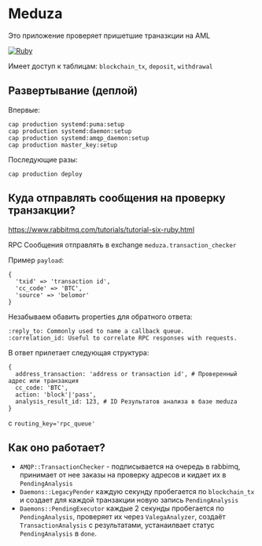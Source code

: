 # Meduza

Это приложение проверяет пришетшие траназкции на AML

[![Ruby](https://github.com/bitzlato/meduza/actions/workflows/ruby.yml/badge.svg)](https://github.com/bitzlato/meduza/actions/workflows/ruby.yml)

Имеет доступ к таблицам: `blockchain_tx`, `deposit`, `withdrawal`

## Развертывание (деплой)

Впервые:

```
cap production systemd:puma:setup
cap production systemd:daemon:setup
cap production systemd:amqp_daemon:setup
cap production master_key:setup
```

Последующие разы:

```
cap production deploy
```

## Куда отправлять сообщения на проверку транзакции?

https://www.rabbitmq.com/tutorials/tutorial-six-ruby.html

RPC Сообщения отправлять в exchange `meduza.transaction_checker`

Пример `payload`:

```
{
  'txid' => 'transaction id',
  'cc_code' => 'BTC',
  'source' => 'belomor'
}
```

Незабываем обавить properties для обратного ответа:

```
:reply_to: Commonly used to name a callback queue.
:correlation_id: Useful to correlate RPC responses with requests.
```

В ответ прилетает следующая структура:

```
{ 
  address_transaction: 'address or transaction id', # Проверенный адрес или транзакция
  cc_code: 'BTC', 
  action: 'block'|'pass',
  analysis_result_id: 123, # ID Результатов анализа в базе meduza
}
```

с `routing_key='rpc_queue'`

## Как оно работает?

* `AMQP::TransactionChecker` - подписывается на очередь в rabbimq, принимает от
  нее заказы на проверку адресов и кидает их в `PendingAnalysis`
* `Daemons::LegacyPender` каждую секунду пробегается по `blockchain_tx` и создает
  для каждой транзакции новую запись `PendingAnalysis`
* `Daemons::PendingExecutor` каждые 2 секунды пробегается по `PendingAnalysis`,
  проверяет их через `ValegaAnalyzer`, создаёт `TransactionAnalysis` с
  результатами, устанаилвает статус `PendingAnalysis` в `done`.
